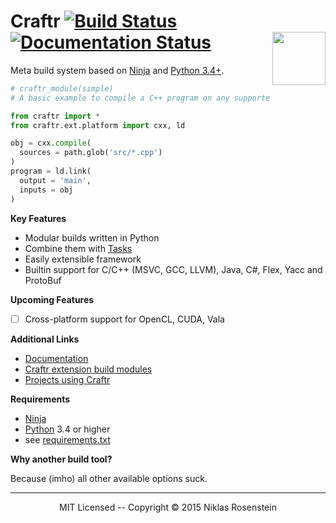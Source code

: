 <h1>
  Craftr
  <a href="https://travis-ci.org/craftr-build/craftr"><img alt="Build Status" src="https://travis-ci.org/craftr-build/craftr.svg?branch=master"/></a>
  <a href='http://craftr.readthedocs.org/en/latest/?badge=latest'>
    <img src='https://readthedocs.org/projects/craftr/badge/?version=latest' alt='Documentation Status' />
  </a>
  <img align="right" height="85" src="http://i.imgur.com/i3hYFZ3.png"/>
</h1>


Meta build system based on [Ninja][] and [Python 3.4+][Python].

```python
# craftr_module(simple)
# A basic example to compile a C++ program on any supported platform.

from craftr import *
from craftr.ext.platform import cxx, ld

obj = cxx.compile(
  sources = path.glob('src/*.cpp')
)
program = ld.link(
  output = 'main',
  inputs = obj
)
```

__Key Features__

* Modular builds written in Python
* Combine them with [Tasks][docs_Tasks]
* Easily extensible framework
* Builtin support for C/C++ (MSVC, GCC, LLVM), Java, C#, Flex, Yacc and ProtoBuf

__Upcoming Features__

- [ ] Cross-platform support for OpenCL, CUDA, Vala

__Additional Links__

* [Documentation](http://craftr.readthedocs.org/en/latest/?badge=latest)
* [Craftr extension build modules](https://github.com/craftr-build/craftr/wiki/Craftr-Extensions)
* [Projects using Craftr](https://github.com/craftr-build/craftr/wiki/Projects-using-Craftr)

__Requirements__

- [Ninja][]
- [Python][] 3.4 or higher
- see [requirements.txt](requirements.txt)

__Why another build tool?__

Because (imho) all other available options suck.

----

<p align="center">MIT Licensed -- Copyright &copy; 2015  Niklas Rosenstein</p>

  [Ninja]: https://github.com/ninja-build/ninja
  [Python]: https://www.python.org/
  [docs_Tasks]: http://craftr.readthedocs.org/en/latest/?badge=latest#tasks
